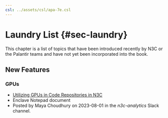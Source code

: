```yaml
---
csl: ../assets/csl/apa-7e.csl
---
```


# Laundry List {#sec-laundry}

This chapter is a list of topics that have been introduced recently by N3C or the Palantir teams
and have not yet been incorporated into the book.

## New Features

### GPUs

* [Utilizing GPUs in Code Repositories in N3C](https://unite.nih.gov/workspace/notepad/view/ri.notepad.main.notepad.eec487fe-a1e8-4d5f-a77c-28b56b2de091)
* Enclave Notepad document
* Posted by Maya Choudhury on 2023-08-01 in the *n3c-analytics* Slack channel.
